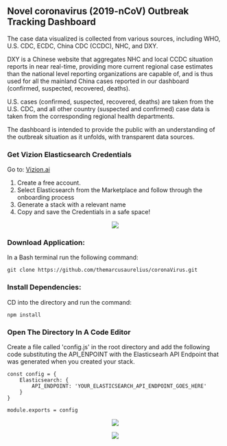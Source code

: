 ## Novel coronavirus (2019-nCoV) Outbreak Tracking Dashboard

The case data visualized is collected from various sources, including WHO, U.S. CDC, ECDC, China CDC (CCDC), NHC, and DXY. 

DXY is a Chinese website that aggregates NHC and local CCDC situation reports in near real-time, providing more current regional case estimates than the national level reporting organizations are capable of, and is thus used for all the mainland China cases reported in our dashboard (confirmed, suspected, recovered, deaths). 

U.S. cases (confirmed, suspected, recovered, deaths) are taken from the U.S. CDC, and all other country (suspected and confirmed) case data is taken from the corresponding regional health departments. 

The dashboard is intended to provide the public with an understanding of the outbreak situation as it unfolds, with transparent data sources.


### Get Vizion Elasticsearch Credentials

Go to: [Vizion.ai](https://app.vizion.ai/)

1. Create a free account.
2. Select Elasticsearch from the Marketplace and follow through the onboarding process
3. Generate a stack with a relevant name
4. Copy and save the Credentials in a safe space!

 <p align="center">
    <img src="https://giant.gfycat.com/MisguidedUncommonAnnelid.gif">
  </p>



### Download Application:
In a Bash terminal run the following command:

```
git clone https://github.com/themarcusaurelius/coronaVirus.git
```


### Install Dependencies:
CD into the directory and run the command:

```
npm install
```

### Open The Directory In A Code Editor
Create a file called 'config.js' in the root directory and add the following code substituting the API_ENPOINT with the Elasticsearh API Endpoint that was generated when you created your stack.

```
const config = {
    Elasticsearch: {
        API_ENDPOINT: 'YOUR_ELASTICSEARCH_API_ENDPOINT_GOES_HERE'
    }
}

module.exports = config
```

<p align="center">
  <img src="https://i.imgur.com/8BseA0C.png">
</p>


<p align="center">
  <img src="https://i.imgur.com/pegZHkx.png">
</p>






